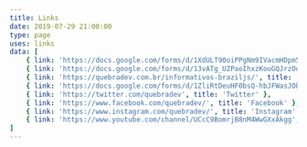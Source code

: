 ```yaml
---
title: Links
date: 2019-07-29 21:00:00
type: page
uses: links
data: [
    { link: 'https://docs.google.com/forms/d/1XdULT90oiPPgNm9IVacmHDpm5YyQ5XKxfIGJXjIYJRc/edit?usp=drivesdk', title: 'Sorteio ABCDEV 2019' },
    { link: 'https://docs.google.com/forms/d/13vATg_UZPaoIhxzKouGQJrzOd5ftsZHX09OUFuWNayA/', title: 'Inscrição sorteio LINUXtips' },
    { link: 'https://quebradev.com.br/informativos-braziljs/', title: 'Último episódio de podcast' },
    { link: 'https://docs.google.com/forms/d/1ZliRtDeuHF0bsQ-hbJFWasJObRXFTlBGR5qpjLeMpog', title: 'Sugestão de Temas' },
    { link: 'https://twitter.com/quebradev', title: 'Twitter' },
    { link: 'https://www.facebook.com/quebradev/', title: 'Facebook' },
    { link: 'https://www.instagram.com/quebradev/', title: 'Instagram' },
    { link: 'https://www.youtube.com/channel/UCcC9BomrjB8nM4WwGXxAkgg', title: 'YouTube' }
]
---
```

